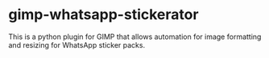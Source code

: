 # gimp-whatsapp-stickerator
This is a python plugin for GIMP that allows automation for image formatting and resizing for WhatsApp sticker packs.
